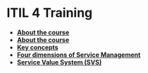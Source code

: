 # ITIL 4 Training

- [**About the course**](./About)  
- [**About the course**](./About%20the%20course.md)  
- [**Key concepts**](./Key%20concepts.md)
- [**Four dimensions of Service Management**](./4%20dimensions%20of%20SM.md)
- [**Service Value System (SVS)**](./Service%20Value%20System%20(SVS).md)
